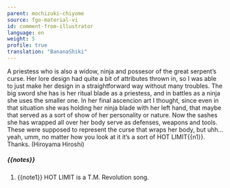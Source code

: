 ```yaml
---
parent: mochizuki-chiyome
source: fgo-material-vi
id: comment-from-illustrator
language: en
weight: 5
profile: true
translation: "BananaShiki"
---
```


A priestess who is also a widow, ninja and possesor of the great serpent’s curse. Her lore design had quite a bit of attributes thrown in, so I was able to just make her design in a straightforward way without many troubles. The big sword she has is her ritual blade as a priestess, and in battles as a ninja she uses the smaller one. In her final ascencion art I thought, since even in that situation she was holding her ninja blade with her left hand, that maybe that served as a sort of show of her personality or nature. Now the sashes she has wrapped all over her body serve as defenses, weapons and tools. These were supposed to represent the curse that wraps her body, but uhh…yeah, umm, no matter how you look at it it’s a sort of HOT LIMIT{{n1}}. Thanks. (Hiroyama Hiroshi)

##### {{notes}}

1. {{note1}} HOT LIMIT is a T.M. Revolution song.
